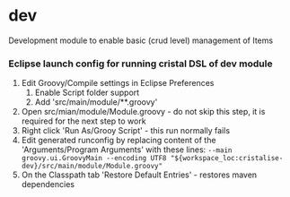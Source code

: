 # dev
Development module to enable basic (crud level) management of Items

### Eclipse launch config for running cristal DSL of dev module

1. Edit Groovy/Compile settings in Eclipse Preferences
   1. Enable Script folder support
   1. Add 'src/main/module/**.groovy'
1. Open src/mian/module/Module.groovy - do not skip this step, it is required for the next step to work
1. Right click 'Run As/Grooy Script' - this run normally fails
1. Edit generated runconfig by replacing content of the 'Arguments/Program Arguments' with these lines:
   `--main groovy.ui.GroovyMain --encoding UTF8 "${workspace_loc:cristalise-dev}/src/main/module/Module.groovy"`
1. On the Classpath tab 'Restore Default Entries' - restores maven dependencies
